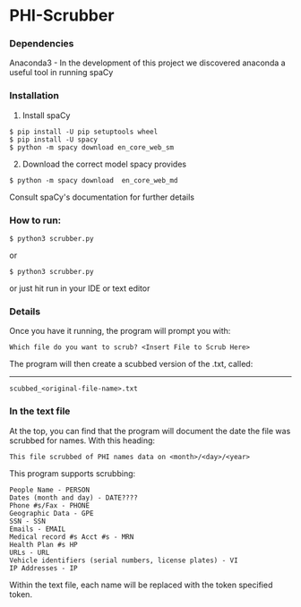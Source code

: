 # PHI-Scrubber
### Dependencies ##
Anaconda3 - In the development of this project we discovered anaconda a useful tool in running spaCy
### Installation ###
1. Install spaCy
```
$ pip install -U pip setuptools wheel
$ pip install -U spacy
$ python -m spacy download en_core_web_sm
```
2. Download the correct model spacy provides
```
$ python -m spacy download  en_core_web_md
```
Consult spaCy's documentation for further details
### How to run: ###
```
$ python3 scrubber.py
```
or 
```
$ python3 scrubber.py
```
or just hit run in your IDE or text editor

### Details ###
Once you have it running, the program will prompt you with:
```
Which file do you want to scrub? <Insert File to Scrub Here>
```
The program will then create a scubbed version of the .txt, called:
***
```
scubbed_<original-file-name>.txt
```
### In the text file ###
At the top, you can find that the program will document the date the file was scrubbed for names. With this heading:
```
This file scrubbed of PHI names data on <month>/<day>/<year>
```
This program supports scrubbing:
```
People Name - PERSON
Dates (month and day) - DATE????
Phone #s/Fax - PHONE
Geographic Data - GPE
SSN - SSN
Emails - EMAIL
Medical record #s Acct #s - MRN 
Health Plan #s HP
URLs - URL 
Vehicle identifiers (serial numbers, license plates) - VI 
IP Addresses - IP
```

Within the text file, each name will be replaced with the token specified token.